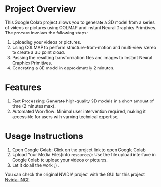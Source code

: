 # Project Overview
This Google Colab project allows you to generate a 3D model from a series of videos or pictures using COLMAP and Instant Neural Graphics Primitives. The process involves the following steps:

1. Uploading your videos or pictures.
2. Using COLMAP to perform structure-from-motion and multi-view stereo to create a 3D point cloud.
3. Passing the resulting transformation files and images to Instant Neural Graphics Primitives.
4. Generating a 3D model in approximately 2 minutes.

# Features

1. Fast Processing: Generate high-quality 3D models in a short amount of time (2 minutes max).
2. Automated Workflow: Minimal user intervention required, making it accessible for users with varying technical expertise.

# Usage Instructions

1. Open Google Colab: Click on the project link to open Google Colab.
2. Upload Your Media Files(into ```resources```): Use the file upload interface in Google Colab to upload your videos or pictures.
3. Let it do all the work ;) .



You can check the original NVIDIA project with the GUI for this project [Nvidia-iNGP](https://github.com/NVlabs/instant-ngp).
